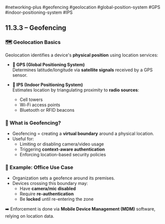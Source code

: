 #networking-plus #geofencing #geolocation #global-position-system #GPS #indoor-positioning-system #IPS 

## 11.3.3 – Geofencing

### 🗺️ Geolocation Basics
Geolocation identifies a device's **physical position** using location services:

- **📡 GPS (Global Positioning System)**  
  Determines latitude/longitude via **satellite signals** received by a GPS sensor.

- **📶 IPS (Indoor Positioning System)**  
  Estimates location by triangulating proximity to **radio sources**:
  - Cell towers
  - Wi-Fi access points
  - Bluetooth or RFID beacons

### 🧱 What is Geofencing?
- Geofencing = creating a **virtual boundary** around a physical location.
- Useful for:
  - Limiting or disabling camera/video usage
  - Triggering **context-aware authentication**
  - Enforcing location-based security policies

### 🏢 Example: Office Use Case
- Organization sets a geofence around its premises.
- Devices crossing this boundary may:
  - Have **camera/mic disabled**
  - Require **re-authentication**
  - Be **locked** until re-entering the zone

➡️ Enforcement is done via **Mobile Device Management (MDM)** software, relying on location data.

